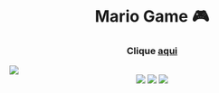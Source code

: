 <h1 align="center">Mario Game 🎮</h1>

<h3 align="center">Clique <a href="https://gabrielgln.github.io/MarioJump/">aqui</a></h3>  
<img src="https://cdn.discordapp.com/attachments/876799799255531523/999749650816970852/mariogame.png">
<div align="center">
    <img src="https://img.shields.io/badge/html5-%23E34F26.svg?style=for-the-badge&logo=html5&logoColor=white" />
    <img src="https://img.shields.io/badge/css3-%231572B6.svg?style=for-the-badge&logo=css3&logoColor=white" />
    <img src="https://img.shields.io/badge/javascript-%23323330.svg?style=for-the-badge&logo=javascript&logoColor=%23F7DF1E" />
</div>
